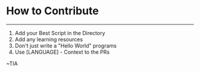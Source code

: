 # How to Contribute
---
1. Add your Best Script in the Directory
2. Add any learning resources
3. Don't just write a "Hello World" programs
4. Use [LANGUAGE] - Context to the PRs

~TIA